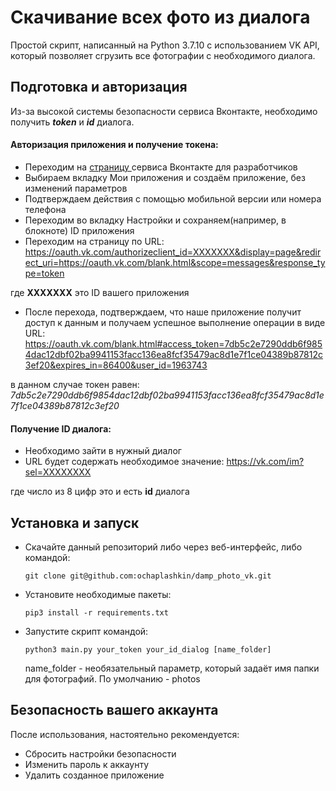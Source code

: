 # Скачивание всех фото из диалога

Простой скрипт, написанный на Python 3.7.10 с использованием VK API, который позволяет сгрузить все фотографии с  необходимого диалога.

## Подготовка и авторизация

Из-за высокой системы безопасности сервиса Вконтакте,  необходимо получить ***token*** и ***id*** диалога.

#### Авторизация приложения и получение токена:


- Переходим на [страницу ](https://vk.com/dev "Вконтакте для разработчиков") сервиса Вконтакте для разработчиков
- Выбираем вкладку Мои приложения и создаём приложение, без изменений параметров
- Подтверждаем действия с помощью мобильной версии или номера телефона
- Переходим во вкладку Настройки и сохраняем(например, в блокноте) ID приложения
- Переходим на страницу по URL: <https://oauth.vk.com/authorizeclient_id=ХХХХХХХ&display=page&redirect_uri=https://oauth.vk.com/blank.html&scope=messages&response_type=token>

где **ХХХХХХХ** это ID вашего приложения

- После перехода, подтверждаем, что наше приложение получит доступ к данным и получаем успешное выполнение операции в виде URL:  <https://oauth.vk.com/blank.html#access_token=7db5c2e7290ddb6f9854dac12dbf02ba9941153facc136ea8fcf35479ac8d1e7f1ce04389b87812c3ef20&expires_in=86400&user_id=1963743>

в данном случае токен равен: *7db5c2e7290ddb6f9854dac12dbf02ba9941153facc136ea8fcf35479ac8d1e7f1ce04389b87812c3ef20*



#### Получение ID диалога:


- Необходимо зайти в нужный диалог
- URL будет содержать необходимое значение:
<https://vk.com/im?sel=ХХХХХХХХ>

где число из 8 цифр это и есть **id** диалога



## Установка и запуск

- Скачайте данный репозиторий либо через веб-интерфейс, либо командой:
    ```
    git clone git@github.com:ochaplashkin/damp_photo_vk.git
    ```
- Установите необходимые пакеты:
    ```
    pip3 install -r requirements.txt
    ```
- Запустите скрипт командой:
    ```
    python3 main.py your_token your_id_dialog [name_folder]
    ```
    name_folder - необязательный параметр, который задаёт имя папки для фотографий. По умолчанию - photos

## Безопасность вашего аккаунта

После использования, настоятельно рекомендуется:
- Сбросить настройки безопасности
- Изменить пароль к аккаунту
- Удалить созданное приложение
